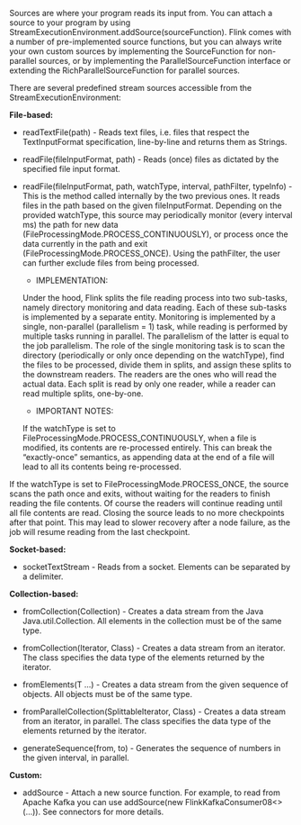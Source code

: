 Sources are where your program reads its input from. You can attach a source to your program by using StreamExecutionEnvironment.addSource(sourceFunction). Flink comes with a number of pre-implemented source functions, but you can always write your own custom sources by implementing the SourceFunction for non-parallel sources, or by implementing the ParallelSourceFunction interface or extending the RichParallelSourceFunction for parallel sources.    

There are several predefined stream sources accessible from the StreamExecutionEnvironment:    

**File-based:**    

- readTextFile(path) - Reads text files, i.e. files that respect the TextInputFormat specification, line-by-line and returns them as Strings.    

- readFile(fileInputFormat, path) - Reads (once) files as dictated by the specified file input format.    

- readFile(fileInputFormat, path, watchType, interval, pathFilter, typeInfo) - This is the method called internally by the two previous ones. It reads files in the path based on the given fileInputFormat. Depending on the provided watchType, this source may periodically monitor (every interval ms) the path for new data (FileProcessingMode.PROCESS_CONTINUOUSLY), or process once the data currently in the path and exit (FileProcessingMode.PROCESS_ONCE). Using the pathFilter, the user can further exclude files from being processed.    

  - IMPLEMENTATION:    
 
  Under the hood, Flink splits the file reading process into two sub-tasks, namely directory monitoring and data reading.   Each of these sub-tasks is implemented by a separate entity. Monitoring is implemented by a single, non-parallel (parallelism = 1) task, while reading is performed by multiple tasks running in parallel. The parallelism of the latter is equal to the job parallelism. The role of the single monitoring task is to scan the directory (periodically or only once depending on the watchType), find the files to be processed, divide them in splits, and assign these splits to the downstream readers. The readers are the ones who will read the actual data. Each split is read by only one reader, while a reader can read multiple splits, one-by-one.    

  - IMPORTANT NOTES:    

  If the watchType is set to FileProcessingMode.PROCESS_CONTINUOUSLY, when a file is modified, its contents are re-processed entirely. This can break the “exactly-once” semantics, as appending data at the end of a file will lead to all its contents being re-processed.    

If the watchType is set to FileProcessingMode.PROCESS_ONCE, the source scans the path once and exits, without waiting for the readers to finish reading the file contents. Of course the readers will continue reading until all file contents are read. Closing the source leads to no more checkpoints after that point. This may lead to slower recovery after a node failure, as the job will resume reading from the last checkpoint.    

**Socket-based:**    

- socketTextStream - Reads from a socket. Elements can be separated by a delimiter.     

**Collection-based:**    

- fromCollection(Collection) - Creates a data stream from the Java Java.util.Collection. All elements in the collection must be of the same type.    

- fromCollection(Iterator, Class) - Creates a data stream from an iterator. The class specifies the data type of the elements returned by the iterator.    

- fromElements(T ...) - Creates a data stream from the given sequence of objects. All objects must be of the same type.    

- fromParallelCollection(SplittableIterator, Class) - Creates a data stream from an iterator, in parallel. The class specifies the data type of the elements returned by the iterator.    

- generateSequence(from, to) - Generates the sequence of numbers in the given interval, in parallel.    

**Custom:**    

- addSource - Attach a new source function. For example, to read from Apache Kafka you can use addSource(new FlinkKafkaConsumer08<>(...)). See connectors for more details.
